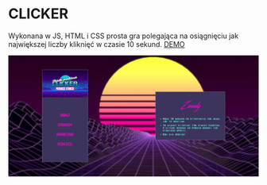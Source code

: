 # CLICKER

Wykonana w JS, HTML i CSS prosta gra polegająca na osiągnięciu jak największej liczby kliknięć w czasie 10 sekund. 
[DEMO](http://clickerinio.cba.pl/)

![preview](clicker.jpg)
